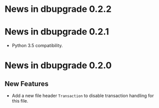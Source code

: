 News in dbupgrade 0.2.2
=======================

News in dbupgrade 0.2.1
=======================

* Python 3.5 compatibility.

News in dbupgrade 0.2.0
=======================

New Features
------------

* Add a new file header `Transaction` to disable transaction handling
  for this file.
